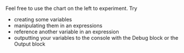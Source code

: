 Feel free to use the chart on the left to experiment. Try 

- creating some variables
- manipulating them in an expressions
- reference another variable in an expression
- outputting your variables to the console with the Debug block or the Output block

